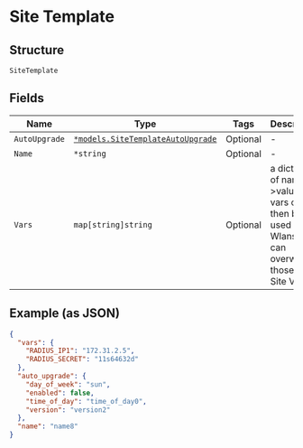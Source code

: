 
# Site Template

## Structure

`SiteTemplate`

## Fields

| Name | Type | Tags | Description |
|  --- | --- | --- | --- |
| `AutoUpgrade` | [`*models.SiteTemplateAutoUpgrade`](../../doc/models/site-template-auto-upgrade.md) | Optional | - |
| `Name` | `*string` | Optional | - |
| `Vars` | `map[string]string` | Optional | a dictionary of name->value, the vars can then be used in Wlans. This can overwrite those from Site Vars |

## Example (as JSON)

```json
{
  "vars": {
    "RADIUS_IP1": "172.31.2.5",
    "RADIUS_SECRET": "11s64632d"
  },
  "auto_upgrade": {
    "day_of_week": "sun",
    "enabled": false,
    "time_of_day": "time_of_day0",
    "version": "version2"
  },
  "name": "name8"
}
```

